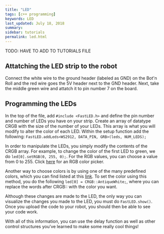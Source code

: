 ```yaml
---
title: "LED"
tags: [c++ programming]
keywords: LED
last_updated: July 18, 2018
summary:
sidebar: tutorials
permalink: led.html
---
```

TODO: HAVE TO ADD TO TUTORIALS FILE

## Attatching the LED strip to the robot
Connect the white wire to the ground header (labeled as GND) on the Bot'n Roll and the red wire goes the 5V header next to the GND header. Next, take the middle green wire and attatch it to pin number 7 on the board.

## Programming the LEDs
In the top of the file, add `#include <FastLED.h>` and define the pin number and number of LEDs you have on your strip. Create an array of datatype CRGB with the size of the number of your LEDs. This array is what you will modify to alter the color of each LED. 
Within the setup function add the following: `FastLED.addLeds<WS2912, DATA_PIN, GRB>(leds, NUM_LEDS);`

In order to manipulate the LEDs, you simply modify the contents of the CRGB array. For example, to change the color of the first LED to green, we do `led[0].setRGB(0, 255, 0);`. For the RGB values, you can choose a value from 0 to 255. Click [here](https://www.w3schools.com/colors/colors_rgb.asp) for an RGB color picker.

Another way to choose colors is by using one of the many predefined colors, which you can find listed at this [link](https://docs.google.com/document/d/1QY85vLz8qK-xxumCuDploXaDOspO0OfxWeie8CQJsLI/pub). To set the color using this method, you do the following `led[0] = CRGB::AntiqueWhite;`, where you can replace the words after CRGB:: with the color you want.

Although these changes are made to the LED, the only way you can visualize the changes you made to the LED, you must do `FastLED.show()`. Once you upload the code to your robot, you should then be able to see your code work.

With all of this information, you can use the delay function as well as other control structures you've learned to make some really cool things!
